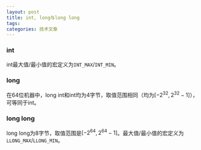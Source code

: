 ```yaml
---
layout: post
title: int, long与long long
tags: 
categories: 技术文章
---
```


### int
int最大值/最小值的宏定义为`INT_MAX`/`INT_MIN`。

### long
在64位机器中，long int和int均为4字节，取值范围相同（均为$[-2^{32}, 2^{32}-1]$），可等同于int。

### long long
long long为8字节，取值范围是$[-2^{64}, 2^{64}-1]$。最大值/最小值的宏定义为`LLONG_MAX`/`LLONG_MIN`。

